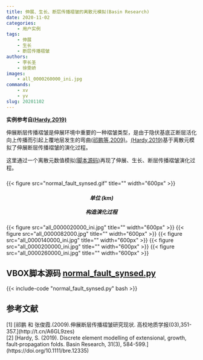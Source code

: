 ```yaml
---
title: 伸展、生长、断层传播褶皱的离散元模拟(Basin Research)
date: 2020-11-02
categories:
    - 用户实例
tags:
    - 伸展
    - 生长
    - 断层传播褶皱
authors:
    - 李长圣
    - 徐雯峤
images:
    - all_0000260000_ini.jpg
commands:
    - xv
    - yv
slug: 20201102
---
```


**实例参考自[(Hardy,2019)](#refer-hardy2019)**

伸展断层传播褶皱是伸展环境中重要的一种褶皱类型，是由于隐伏基底正断层活化向上传播而引起上覆地层发生的弯曲[(祁鹏等,2009)](#refer-qi2009)。[(Hardy,2019)](#refer-hardy2019)基于离散元模拟了伸展断层传播褶皱的演化过程。  

这里通过一个离散元数值模拟[(脚本源码)](#refer-code-1)再现了伸展、生长、断层传播褶皱演化过程。  


<h5> </h5>
{{< figure src="normal_fault_synsed.gif" title="" width="600px" >}}
<center><h5>单位 (km)<br><br>构造演化过程</h5></center>

{{< figure src="all_0000020000_ini.jpg" title="" width="600px" >}}
{{< figure src="all_0000082000.jpg" title="" width="600px" >}}
{{< figure src="all_0000140000_ini.jpg" title="" width="600px" >}}
{{< figure src="all_0000200000_ini.jpg" title="" width="600px" >}}
{{< figure src="all_0000260000_ini.jpg" title="" width="600px" >}}


<div id="refer-code-1"></div>

## VBOX脚本源码 [normal_fault_synsed.py](normal_fault_synsed.py)


{{< include-code "normal_fault_synsed.py" bash >}}

## 参考文献

<div id="refer-qi2009"></div>
[1] [祁鹏 和 张俊霞.(2009).伸展断层传播褶皱研究现状. 高校地质学报(03),351-357.](http://t.cn/A6GL9zes)  

<div id="refer-hardy2019"></div>
[2] [Hardy, S. (2019). Discrete element modelling of extensional, growth, fault‐propagation folds. Basin Research, 31(3), 584-599.](https://doi.org/10.1111/bre.12335)  




